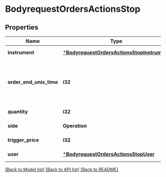 # BodyrequestOrdersActionsStop

## Properties
Name | Type | Description | Notes
------------ | ------------- | ------------- | -------------
**instrument** | [***BodyrequestOrdersActionsStopInstrument**](bodyrequest_OrdersActionsStop_Instrument.md) |  | [default to null]
**order_end_unix_time** | **i32** | Время (UTC) завершения сделки в формате Unix Time Seconds | [default to null]
**quantity** | **i32** | Количество | [default to null]
**side** | **Operation** |  | [default to null]
**trigger_price** | **i32** | Стоп-цена | [default to null]
**user** | [***BodyrequestOrdersActionsStopUser**](bodyrequest_OrdersActionsStop_User.md) |  | [default to null]

[[Back to Model list]](../README.md#documentation-for-models) [[Back to API list]](../README.md#documentation-for-api-endpoints) [[Back to README]](../README.md)

